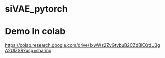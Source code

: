 # siVAE_pytorch





# Demo in colab

https://colab.research.google.com/drive/1xwWz2ZvGtvbuB2CZdBKXrdU3gA2UlZSR?usp=sharing

